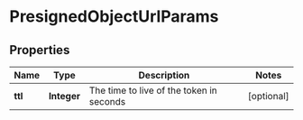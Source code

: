 

# PresignedObjectUrlParams


## Properties

| Name | Type | Description | Notes |
|------------ | ------------- | ------------- | -------------|
|**ttl** | **Integer** | The time to live of the token in seconds |  [optional] |



